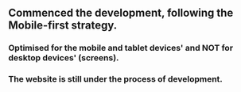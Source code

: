 ## Commenced the development, following the Mobile-first strategy. 
### Optimised for the mobile and tablet devices' and NOT for desktop devices' (screens). 
### The website is still under the process of development. 
